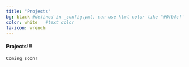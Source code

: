 ```yaml
---
title: "Projects"
bg: black #defined in _config.yml, can use html color like '#0fbfcf'
color: white   #text color
fa-icon: wrench
---
```


#### Projects!!!
    Coming soon!
